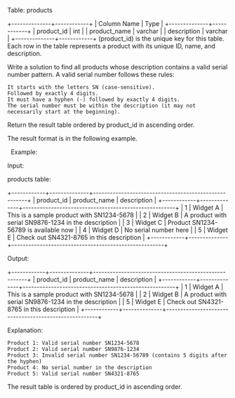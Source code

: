 Table: products

+--------------+------------+
| Column Name  | Type       |
+--------------+------------+
| product_id   | int        |
| product_name | varchar    |
| description  | varchar    |
+--------------+------------+
(product_id) is the unique key for this table.
Each row in the table represents a product with its unique ID, name, and description.


Write a solution to find all products whose description contains a valid serial number pattern. A valid serial number follows these rules:


	It starts with the letters SN (case-sensitive).
	Followed by exactly 4 digits.
	It must have a hyphen (-) followed by exactly 4 digits.
	The serial number must be within the description (it may not necessarily start at the beginning).


Return the result table ordered by product_id in ascending order.

The result format is in the following example.

 
Example:


Input:

products table:

+------------+--------------+------------------------------------------------------+
| product_id | product_name | description                                          |
+------------+--------------+------------------------------------------------------+
| 1          | Widget A     | This is a sample product with SN1234-5678            |
| 2          | Widget B     | A product with serial SN9876-1234 in the description |
| 3          | Widget C     | Product SN1234-56789 is available now                |
| 4          | Widget D     | No serial number here                                |
| 5          | Widget E     | Check out SN4321-8765 in this description            |
+------------+--------------+------------------------------------------------------+
    

Output:

+------------+--------------+------------------------------------------------------+
| product_id | product_name | description                                          |
+------------+--------------+------------------------------------------------------+
| 1          | Widget A     | This is a sample product with SN1234-5678            |
| 2          | Widget B     | A product with serial SN9876-1234 in the description |
| 5          | Widget E     | Check out SN4321-8765 in this description            |
+------------+--------------+------------------------------------------------------+
    

Explanation:


	Product 1: Valid serial number SN1234-5678
	Product 2: Valid serial number SN9876-1234
	Product 3: Invalid serial number SN1234-56789 (contains 5 digits after the hyphen)
	Product 4: No serial number in the description
	Product 5: Valid serial number SN4321-8765


The result table is ordered by product_id in ascending order.

